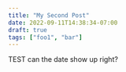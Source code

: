 ```yaml
---
title: "My Second Post"
date: 2022-09-11T14:38:34-07:00
draft: true
tags: ["foo1", "bar"]
---
```


TEST can the date show up right?
